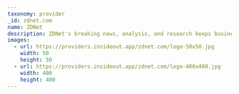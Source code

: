 ```yaml
---
taxonomy: provider
_id: zdnet.com
name: ZDNet
description: ZDNet's breaking news, analysis, and research keeps business technology professionals in touch with the latest IT trends, issues and events.
images:
  - url: https://providers.insideout.app/zdnet.com/logo-50x50.jpg
    width: 50
    height: 50
  - url: https://providers.insideout.app/zdnet.com/logo-400x400.jpg
    width: 400
    height: 400
---
```


